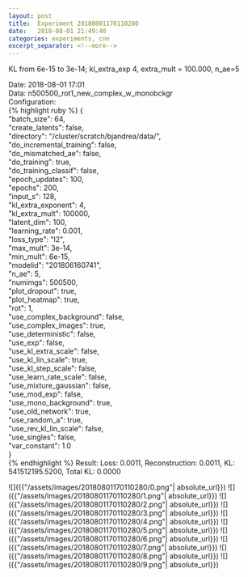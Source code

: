 ```yaml
---
layout: post
title:  Experiment 20180801170110280
date:   2018-08-01 21:49:40
categories: experiments, cnn
excerpt_separator: <!--more-->
---
```

KL from 6e-15 to 3e-14; kl_extra_exp 4, extra_mult = 100.000, n_ae=5  

 <!--more-->
Date: 2018-08-01 17:01  
Data: n500500_rot1_new_complex_w_monobckgr  
Configuration:   
{% highlight ruby %}
{  
    "batch_size": 64,   
    "create_latents": false,   
    "directory": "/cluster/scratch/bjandrea/data/",   
    "do_incremental_training": false,   
    "do_mismatched_ae": false,   
    "do_training": true,   
    "do_training_classif": false,   
    "epoch_updates": 100,   
    "epochs": 200,   
    "input_s": 128,   
    "kl_extra_exponent": 4,   
    "kl_extra_mult": 100000,   
    "latent_dim": 100,   
    "learning_rate": 0.001,   
    "loss_type": "l2",   
    "max_mult": 3e-14,   
    "min_mult": 6e-15,   
    "modelid": "201806160741",   
    "n_ae": 5,   
    "numimgs": 500500,   
    "plot_dropout": true,   
    "plot_heatmap": true,   
    "rot": 1,   
    "use_complex_background": false,   
    "use_complex_images": true,   
    "use_deterministic": false,   
    "use_exp": false,   
    "use_kl_extra_scale": false,   
    "use_kl_lin_scale": true,   
    "use_kl_step_scale": false,   
    "use_learn_rate_scale": false,   
    "use_mixture_gaussian": false,   
    "use_mod_exp": false,   
    "use_mono_background": true,   
    "use_old_network": true,   
    "use_random_a": true,   
    "use_rev_kl_lin_scale": false,   
    "use_singles": false,   
    "var_constant": 1.0  
}  
{% endhighlight %}
Result: Loss: 0.0011, Reconstruction: 0.0011, KL: 541512195.5200, Total KL: 0.0000  

![]({{"/assets/images/20180801170110280/0.png"| absolute_url}})
![]({{"/assets/images/20180801170110280/1.png"| absolute_url}})
![]({{"/assets/images/20180801170110280/2.png"| absolute_url}})
![]({{"/assets/images/20180801170110280/3.png"| absolute_url}})
![]({{"/assets/images/20180801170110280/4.png"| absolute_url}})
![]({{"/assets/images/20180801170110280/5.png"| absolute_url}})
![]({{"/assets/images/20180801170110280/6.png"| absolute_url}})
![]({{"/assets/images/20180801170110280/7.png"| absolute_url}})
![]({{"/assets/images/20180801170110280/8.png"| absolute_url}})
![]({{"/assets/images/20180801170110280/9.png"| absolute_url}})
